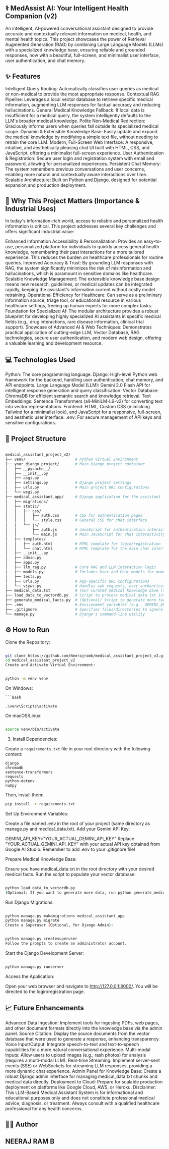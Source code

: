 ## ⚕️ MedAssist AI: Your Intelligent Health Companion (v2)

An intelligent, AI-powered conversational assistant designed to provide accurate and contextually relevant information on medical, health, and mental health topics. This project showcases the power of Retrieval Augmented Generation (RAG) by combining Large Language Models (LLMs) with a specialized knowledge base, ensuring reliable and grounded responses, now with a beautiful, full-screen, and minimalist user interface, user authentication, and chat memory.

## ✨ Features

Intelligent Query Routing: Automatically classifies user queries as medical or non-medical to provide the most appropriate response.
Contextual RAG Pipeline: Leverages a local vector database to retrieve specific medical information, augmenting LLM responses for factual accuracy and reducing hallucinations.
General Medical Knowledge Fallback: If local data is insufficient for a medical query, the system intelligently defaults to the LLM's broader medical knowledge.
Polite Non-Medical Redirection: Graciously informs users when queries fall outside its specialized medical scope.
Dynamic & Extensible Knowledge Base: Easily update and expand the medical knowledge by modifying a simple text file, without needing to retrain the core LLM.
Modern, Full-Screen Web Interface: A responsive, intuitive, and aesthetically pleasing chat UI built with HTML, CSS, and JavaScript, offering a minimalist full-screen experience.
User Authentication & Registration: Secure user login and registration system with email and password, allowing for personalized experiences.
Persistent Chat Memory: The system remembers previous conversations and user concerns, enabling more natural and contextually aware interactions over time.
Scalable Architecture: Built on Python and Django, designed for potential expansion and production deployment.

## 🚀 Why This Project Matters (Importance & Industrial Uses)

In today's information-rich world, access to reliable and personalized health information is critical. This project addresses several key challenges and offers significant industrial value:

Enhanced Information Accessibility & Personalization: Provides an easy-to-use, personalized platform for individuals to quickly access general health knowledge, remembering their past interactions for a more tailored experience. This reduces the burden on healthcare professionals for routine queries.
Improved Accuracy & Trust: By grounding LLM responses with RAG, the system significantly minimizes the risk of misinformation and hallucinations, which is paramount in sensitive domains like healthcare.
Scalable Knowledge Management: The extensible knowledge base design means new research, guidelines, or medical updates can be integrated rapidly, keeping the assistant's information current without costly model retraining.
Operational Efficiency for Healthcare: Can serve as a preliminary information source, triage tool, or educational resource in various healthcare settings, freeing up human experts for more complex tasks.
Foundation for Specialized AI: The modular architecture provides a robust blueprint for developing highly specialized AI assistants in specific medical fields (e.g., drug interactions, rare disease information, clinical trial support).
Showcase of Advanced AI & Web Techniques: Demonstrates practical application of cutting-edge LLM, Vector Database, RAG technologies, secure user authentication, and modern web design, offering a valuable learning and development resource.

## 💻 Technologies Used

Python: The core programming language.
Django: High-level Python web framework for the backend, handling user authentication, chat memory, and API endpoints.
Large Language Model (LLM): Gemini 2.0 Flash API for intelligent response generation and query classification.
Vector Database: ChromaDB for efficient semantic search and knowledge retrieval.
Text Embeddings: Sentence Transformers (all-MiniLM-L6-v2) for converting text into vector representations.
Frontend: HTML, Custom CSS (mimicking Tailwind for a minimalist look), and JavaScript for a responsive, full-screen, and aesthetic user interface.
.env: For secure management of API keys and sensitive configurations.

## 📂 Project Structure

```Bash

medical_assistant_project_v2/
├── venv/                      # Python Virtual Environment
├── your_django_project/       # Main Django project container
│   ├── __pycache__/
│   ├── __init__.py
│   ├── asgi.py
│   ├── settings.py            # Django project settings
│   ├── urls.py                # Main project URL configurations
│   └── wsgi.py
├── medical_assistant_app/     # Django application for the assistant
│   ├── migrations/
│   ├── static/
│   │   ├── css/
│   │   │   ├── auth.css       # CSS for authentication pages
│   │   │   └── style.css      # General CSS for chat interface
│   │   └── js/
│   │       ├── auth.js        # JavaScript for authentication interactivity
│   │       └── main.js        # Main JavaScript for chat interactivity
│   ├── templates/
│   │   ├── auth.html          # HTML template for login/registration
│   │   └── chat.html          # HTML template for the main chat interface
│   ├── __init__.py
│   ├── admin.py
│   ├── apps.py
│   ├── llm_rag.py             # Core RAG and LLM interaction logic
│   ├── models.py              # Includes User and Chat models for memory
│   ├── tests.py
│   ├── urls.py                # App-specific URL configurations
│   └── views.py               # Handles web requests, user authentication, and LLM logic
├── medical_data.txt           # Your curated medical knowledge base (text format)
├── load_data_to_vectordb.py   # Script to process medical_data.txt into ChromaDB
├── generate_medical_facts.py  # (Optional) Script to generate more facts using LLM
├── .env                       # Environment variables (e.g., GEMINI_API_KEY) - IMPORTANT: Add to .gitignore!
├── .gitignore                 # Specifies files/directories to ignore in Git
└── manage.py                  # Django's command-line utility
```
## ⚙️ How to Run
Clone the Repository:

```Bash

git clone https://github.com/Neerajramb/medical_assistant_project_v2.git
cd medical_assistant_project_v2
Create and Activate Virtual Environment:
```
```Bash

python -m venv venv
```
On Windows:
```
```Bash

.\venv\Scripts\activate
```
On macOS/Linux:

```Bash

source venv/bin/activate
``` 
3.  Install Dependencies:

Create a `requirements.txt` file in your root directory with the following content:

```
django
chromadb
sentence-transformers
requests
python-dotenv
numpy
```

Then, install them:

```bash
pip install -r requirements.txt
```
Set Up Environment Variables:

Create a file named .env in the root of your project (same directory as manage.py and medical_data.txt). Add your Gemini API Key:

GEMINI_API_KEY="YOUR_ACTUAL_GEMINI_API_KEY"
Replace "YOUR_ACTUAL_GEMINI_API_KEY" with your actual API key obtained from Google AI Studio. Remember to add .env to your .gitignore file!

Prepare Medical Knowledge Base:

Ensure you have medical_data.txt in the root directory with your desired medical facts.
Run the script to populate your vector database:

```Bash

python load_data_to_vectordb.py
(Optional: If you want to generate more data, run python generate_medical_facts.py)
```
Run Django Migrations:

```Bash

python manage.py makemigrations medical_assistant_app
python manage.py migrate
Create a Superuser (Optional, for Django Admin):
```
```Bash

python manage.py createsuperuser
Follow the prompts to create an administrator account.
```
Start the Django Development Server:

```Bash

python manage.py runserver
```
Access the Application:

Open your web browser and navigate to http://127.0.0.1:8000/. You will be directed to the login/registration page.

## 📈 Future Enhancements

Advanced Data Ingestion: Implement tools for ingesting PDFs, web pages, and other document formats directly into the knowledge base via the admin panel.
Source Citation: Display the source documents from the vector database that were used to generate a response, enhancing transparency.
Voice Input/Output: Integrate speech-to-text and text-to-speech capabilities for a more natural conversational experience.
Multi-modal Inputs: Allow users to upload images (e.g., rash photos) for analysis (requires a multi-modal LLM).
Real-time Streaming: Implement server-sent events (SSE) or WebSockets for streaming LLM responses, providing a more dynamic chat experience.
Admin Panel for Knowledge Base: Create a robust Django admin interface for managing medical_data.txt chunks and medical data directly.
Deployment to Cloud: Prepare for scalable production deployment on platforms like Google Cloud, AWS, or Heroku.
Disclaimer: This LLM-Based Medical Assistant System is for informational and educational purposes only and does not constitute professional medical advice, diagnosis, or treatment. Always consult with a qualified healthcare professional for any health concerns.

## 🧑‍💻 Author
**NEERAJ RAM B**
---

